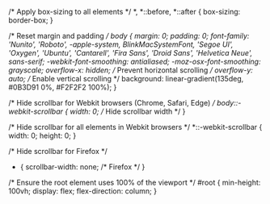 /* Apply box-sizing to all elements */
*,
*::before,
*::after {
  box-sizing: border-box;
}

/* Reset margin and padding */
body {
  margin: 0;
  padding: 0;
  font-family: 'Nunito', 'Roboto', -apple-system, BlinkMacSystemFont, 'Segoe UI',
    'Oxygen', 'Ubuntu', 'Cantarell', 'Fira Sans', 'Droid Sans', 'Helvetica Neue', sans-serif;
  -webkit-font-smoothing: antialiased;
  -moz-osx-font-smoothing: grayscale;
  overflow-x: hidden;
  /* Prevent horizontal scrolling */
  overflow-y: auto;
  /* Enable vertical scrolling */
  background: linear-gradient(135deg, #0B3D91 0%, #F2F2F2 100%);
}

/* Hide scrollbar for Webkit browsers (Chrome, Safari, Edge) */
body::-webkit-scrollbar {
  width: 0;
  /* Hide scrollbar width */
}

/* Hide scrollbar for all elements in Webkit browsers */
*::-webkit-scrollbar {
  width: 0;
  height: 0;
}

/* Hide scrollbar for Firefox */
* {
  scrollbar-width: none;
  /* Firefox */
}

/* Ensure the root element uses 100% of the viewport */
#root {
  min-height: 100vh;
  display: flex;
  flex-direction: column;
}


<link href="https://fonts.googleapis.com/css2?family=Nunito:wght@400;700&family=Roboto:wght@400;500&display=swap" rel="stylesheet">
